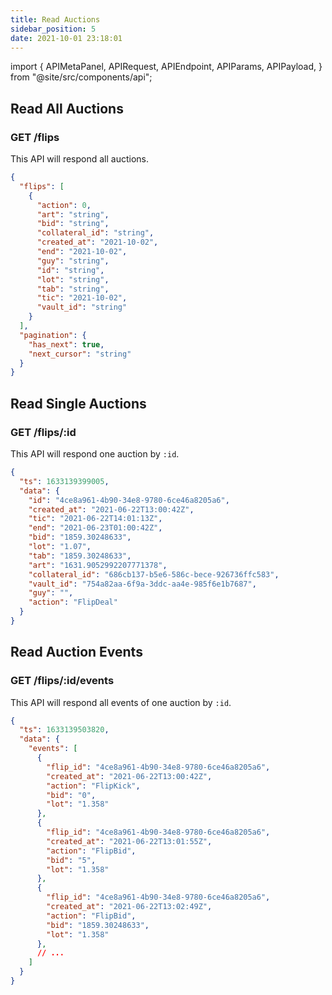 ```yaml
---
title: Read Auctions
sidebar_position: 5
date: 2021-10-01 23:18:01
---
```


import {
  APIMetaPanel,
  APIRequest,
  APIEndpoint,
  APIParams,
  APIPayload,
} from "@site/src/components/api";

## Read All Auctions

### GET /flips

This API will respond all auctions.

<APIEndpoint base="https://leaf-api.pando.im/api" url="/flips" />

<APIMetaPanel />

<APIParams
  p-cursor="the cursor to start from"
  p-limit="the limitation of items in response"
/>

<APIRequest
  title="Read all auctions"
  method="GET"
  isPublic
  base="https://leaf-api.pando.im/api"
  url='/flips'
/>

```json title="Response"
{
  "flips": [
    {
      "action": 0,
      "art": "string",
      "bid": "string",
      "collateral_id": "string",
      "created_at": "2021-10-02",
      "end": "2021-10-02",
      "guy": "string",
      "id": "string",
      "lot": "string",
      "tab": "string",
      "tic": "2021-10-02",
      "vault_id": "string"
    }
  ],
  "pagination": {
    "has_next": true,
    "next_cursor": "string"
  }
}
```

## Read Single Auctions

### GET /flips/:id

This API will respond one auction by `:id`.

<APIEndpoint base="https://leaf-api.pando.im/api" url="/flips/:id" />

<APIMetaPanel />

<APIRequest
  title="Read one auction"
  method="GET"
  isPublic
  base="https://leaf-api.pando.im/api"
  url='/flips/4ce8a961-4b90-34e8-9780-6ce46a8205a6'
/>

```json title="Response"
{
  "ts": 1633139399005,
  "data": {
    "id": "4ce8a961-4b90-34e8-9780-6ce46a8205a6",
    "created_at": "2021-06-22T13:00:42Z",
    "tic": "2021-06-22T14:01:13Z",
    "end": "2021-06-23T01:00:42Z",
    "bid": "1859.30248633",
    "lot": "1.07",
    "tab": "1859.30248633",
    "art": "1631.9052992207771378",
    "collateral_id": "686cb137-b5e6-586c-bece-926736ffc583",
    "vault_id": "754a82aa-6f9a-3ddc-aa4e-985f6e1b7687",
    "guy": "",
    "action": "FlipDeal"
  }
}
```

## Read Auction Events

### GET /flips/:id/events

This API will respond all events of one auction by `:id`.

<APIEndpoint base="https://leaf-api.pando.im/api" url="/flips/:id/events" />

<APIMetaPanel />

<APIRequest
  title="Read all events of one auction"
  method="GET"
  isPublic
  base="https://leaf-api.pando.im/api"
  url='/flips/4ce8a961-4b90-34e8-9780-6ce46a8205a6/events'
/>

```json title="Response"
{
  "ts": 1633139503820,
  "data": {
    "events": [
      {
        "flip_id": "4ce8a961-4b90-34e8-9780-6ce46a8205a6",
        "created_at": "2021-06-22T13:00:42Z",
        "action": "FlipKick",
        "bid": "0",
        "lot": "1.358"
      },
      {
        "flip_id": "4ce8a961-4b90-34e8-9780-6ce46a8205a6",
        "created_at": "2021-06-22T13:01:55Z",
        "action": "FlipBid",
        "bid": "5",
        "lot": "1.358"
      },
      {
        "flip_id": "4ce8a961-4b90-34e8-9780-6ce46a8205a6",
        "created_at": "2021-06-22T13:02:49Z",
        "action": "FlipBid",
        "bid": "1859.30248633",
        "lot": "1.358"
      },
      // ...
    ]
  }
}
```
